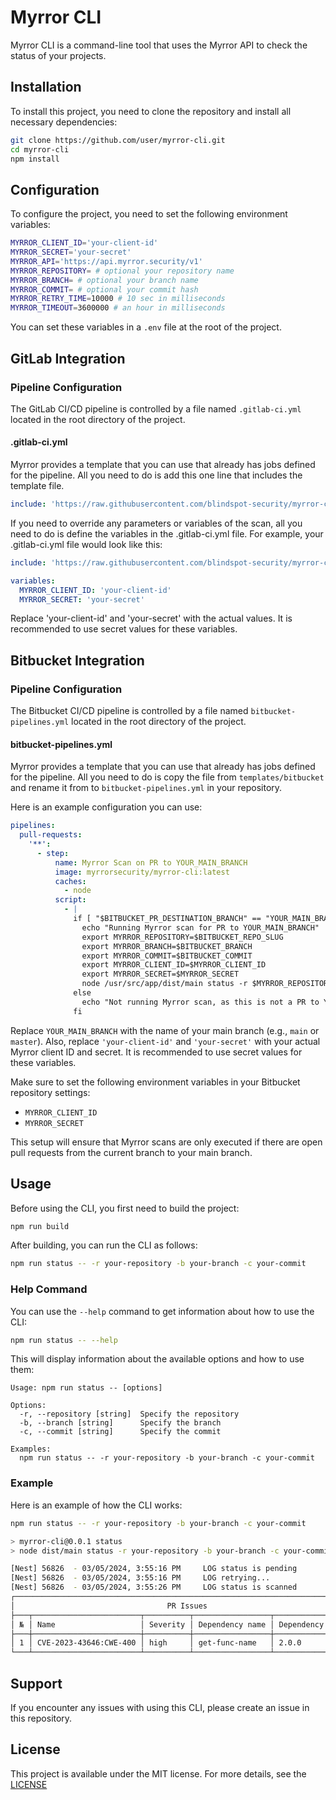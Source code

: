 # Myrror CLI

Myrror CLI is a command-line tool that uses the Myrror API to check the status of your projects.

## Installation

To install this project, you need to clone the repository and install all necessary dependencies:

```bash
git clone https://github.com/user/myrror-cli.git
cd myrror-cli
npm install
```

## Configuration

To configure the project, you need to set the following environment variables:

```bash
MYRROR_CLIENT_ID='your-client-id'
MYRROR_SECRET='your-secret'
MYRROR_API='https://api.myrror.security/v1'
MYRROR_REPOSITORY= # optional your repository name
MYRROR_BRANCH= # optional your branch name
MYRROR_COMMIT= # optional your commit hash
MYRROR_RETRY_TIME=10000 # 10 sec in milliseconds
MYRROR_TIMEOUT=3600000 # an hour in milliseconds
```

You can set these variables in a `.env` file at the root of the project.

## GitLab Integration

### Pipeline Configuration

The GitLab CI/CD pipeline is controlled by a file named `.gitlab-ci.yml` located in the root directory of the project.

#### .gitlab-ci.yml

Myrror provides a template that you can use that already has jobs defined for the pipeline. All you need to do is add this one line that includes the template file.

```yaml
include: 'https://raw.githubusercontent.com/blindspot-security/myrror-cli/main/templates/gitlab/myrror-cli.gitlab-ci.yml'
```

If you need to override any parameters or variables of the scan, all you need to do is define the variables in the .gitlab-ci.yml file. For example, your .gitlab-ci.yml file would look like this:

```yaml
include: 'https://raw.githubusercontent.com/blindspot-security/myrror-cli/main/templates/gitlab/myrror-cli.gitlab-ci.yml'

variables:
  MYRROR_CLIENT_ID: 'your-client-id'
  MYRROR_SECRET: 'your-secret'
```

Replace 'your-client-id' and 'your-secret' with the actual values. It is recommended to use secret values for these variables.

## Bitbucket Integration

### Pipeline Configuration

The Bitbucket CI/CD pipeline is controlled by a file named `bitbucket-pipelines.yml` located in the root directory of the project.

#### bitbucket-pipelines.yml

Myrror provides a template that you can use that already has jobs defined for the pipeline. All you need to do is copy the file from `templates/bitbucket` and rename it from to `bitbucket-pipelines.yml` in your repository.

Here is an example configuration you can use:

```yaml
pipelines:
  pull-requests:
    '**':
      - step:
          name: Myrror Scan on PR to YOUR_MAIN_BRANCH
          image: myrrorsecurity/myrror-cli:latest
          caches:
            - node
          script:
            - |
              if [ "$BITBUCKET_PR_DESTINATION_BRANCH" == "YOUR_MAIN_BRANCH" ]; then
                echo "Running Myrror scan for PR to YOUR_MAIN_BRANCH"
                export MYRROR_REPOSITORY=$BITBUCKET_REPO_SLUG
                export MYRROR_BRANCH=$BITBUCKET_BRANCH
                export MYRROR_COMMIT=$BITBUCKET_COMMIT
                export MYRROR_CLIENT_ID=$MYRROR_CLIENT_ID
                export MYRROR_SECRET=$MYRROR_SECRET
                node /usr/src/app/dist/main status -r $MYRROR_REPOSITORY -b $MYRROR_BRANCH -c $MYRROR_COMMIT
              else
                echo "Not running Myrror scan, as this is not a PR to YOUR_MAIN_BRANCH"
              fi
```

Replace `YOUR_MAIN_BRANCH` with the name of your main branch (e.g., `main` or `master`). Also, replace `'your-client-id'` and `'your-secret'` with your actual Myrror client ID and secret. It is recommended to use secret values for these variables.

Make sure to set the following environment variables in your Bitbucket repository settings:

- `MYRROR_CLIENT_ID`
- `MYRROR_SECRET`

This setup will ensure that Myrror scans are only executed if there are open pull requests from the current branch to your main branch.

## Usage

Before using the CLI, you first need to build the project:

```bash
npm run build
```

After building, you can run the CLI as follows:

```bash
npm run status -- -r your-repository -b your-branch -c your-commit
```

### Help Command

You can use the `--help` command to get information about how to use the CLI:

```bash
npm run status -- --help
```

This will display information about the available options and how to use them:

```
Usage: npm run status -- [options]

Options:
  -r, --repository [string]  Specify the repository
  -b, --branch [string]      Specify the branch
  -c, --commit [string]      Specify the commit

Examples:
  npm run status -- -r your-repository -b your-branch -c your-commit
```

### Example

Here is an example of how the CLI works:

```bash
npm run status -- -r your-repository -b your-branch -c your-commit

> myrror-cli@0.0.1 status
> node dist/main status -r your-repository -b your-branch -c your-commit

[Nest] 56826  - 03/05/2024, 3:55:16 PM     LOG status is pending
[Nest] 56826  - 03/05/2024, 3:55:16 PM     LOG retrying...
[Nest] 56826  - 03/05/2024, 3:55:26 PM     LOG status is scanned
┌──────────────────────────────────────────────────────────────────────────────┐
│                                  PR Issues                                   │
├───┬────────────────────────┬──────────┬─────────────────┬────────────────────┤
│ № │ Name                   │ Severity │ Dependency name │ Dependency version │
├───┼────────────────────────┼──────────┼─────────────────┼────────────────────┤
│ 1 │ CVE-2023-43646:CWE-400 │ high     │ get-func-name   │ 2.0.0              │
└───┴────────────────────────┴──────────┴─────────────────┴────────────────────┘
```

## Support

If you encounter any issues with using this CLI, please create an issue in this repository.

## License

This project is available under the MIT license. For more details, see the [LICENSE](LICENSE)
